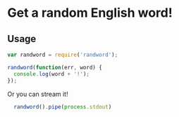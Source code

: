 # Get a random English word!

## Usage
```Javascript
var randword = require('randword');

randword(function(err, word) {
  console.log(word + '!');
});
```

Or you can stream it!

```Javascript
  randword().pipe(process.stdout)
```
